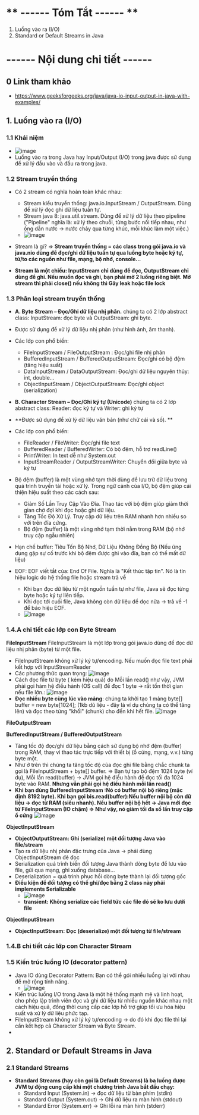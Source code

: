 # ** ------ Tóm Tắt ------ **
1. Luồng vào ra (I/O)
2. Standard or Default Streams in Java


# **------ Nội dung chi tiết ------**

## 0 Link tham khảo 
- https://www.geeksforgeeks.org/java/java-io-input-output-in-java-with-examples/

## 1. Luồng vào ra (I/O)

### 1.1 Khái niệm
- ![image](https://github.com/user-attachments/assets/2f20032b-5cfc-4ffa-b8a0-6d2240476f7b)
- Luồng vào ra trong Java hay Input/Output (I/O) trong java được sử dụng để xử lý đầu vào và đầu ra trong java.

### 1.2 Stream truyền thống
- Có 2 stream có nghĩa hoàn toàn khác nhau:
  + Stream kiểu truyền thống: java.io.InputStream / OutputStream. Dùng để xử lý đọc ghi dữ liệu tuần tự.
  + Stream java 8: java.util.stream. Dùng để xử lý dữ liệu theo pipeline ("Pipeline" nghĩa là: xử lý theo chuỗi, từng bước nối tiếp nhau, như ống dẫn nước → nước chảy qua từng khúc, mỗi khúc làm một việc.)
  + ![image](https://github.com/user-attachments/assets/f3e793a3-d503-43ec-8dbb-d61cb45b30ea)


- Stream là gì? => **Stream truyền thống = các class trong gói java.io và java.nio dùng để đọc/ghi dữ liệu tuần tự qua luồng byte hoặc ký tự, từ/to các nguồn như file, mạng, bộ nhớ, console…**
- **Stream là một chiều: InputStream chỉ dùng để đọc, OutputStream chỉ dùng để ghi. Nếu muốn đọc và ghi, bạn phải mở 2 luồng riêng biệt. Mở stream thì phải close() nếu không thì Gây leak hoặc file lock**

### 1.3 Phân loại stream truyền thống
- **A. Byte Stream – Đọc/Ghi dữ liệu nhị phân.** chúng ta có 2 lớp abstract class: InputStream: đọc byte và OutputStream: ghi byte.
- Được sử dụng để xử lý dữ liệu nhị phân (như hình ảnh, âm thanh).
- Các lớp con phổ biến:
  + FileInputStream / FileOutputStream : 	Đọc/ghi file nhị phân
  + BufferedInputStream / BufferedOutputStream: Đọc/ghi có bộ đệm (tăng hiệu suất)
  + DataInputStream / DataOutputStream: Đọc/ghi dữ liệu nguyên thủy: int, double...
  + ObjectInputStream / ObjectOutputStream: Đọc/ghi object (serialization)

- **B. Character Stream – Đọc/Ghi ký tự (Unicode)** chúng ta có 2 lơp abstract class: Reader: đọc ký tự và Writer: ghi ký tự
- **Được sử dụng để xử lý dữ liệu văn bản (như chữ cái và số). **
- Các lớp con phổ biến:
  + FileReader / FileWriter: 	Đọc/ghi file text
  + BufferedReader / BufferedWriter: Có bộ đệm, hỗ trợ readLine()
  + PrintWriter: 	In text dễ như System.out
  + InputStreamReader / OutputStreamWriter: Chuyển đổi giữa byte và ký tự 

- Bộ đệm (buffer) là một vùng nhớ tạm thời dùng để lưu trữ dữ liệu trong quá trình truyền tải hoặc xử lý. Trong ngữ cảnh của I/O, bộ đệm giúp cải thiện hiệu suất theo các cách sau:
  + Giảm Số Lần Truy Cập Vào Đĩa. Thao tác với bộ đệm giúp giảm thời gian chờ đợi khi đọc hoặc ghi dữ liệu.
  + Tăng Tốc Độ Xử Lý. Truy cập dữ liệu trên RAM nhanh hơn nhiều so với trên đĩa cứng.
  + Bộ đệm (buffer) là một vùng nhớ tạm thời nằm trong RAM (bộ nhớ truy cập ngẫu nhiên)
- Hạn chế buffer: Tiêu Tốn Bộ Nhớ, Dữ Liệu Không Đồng Bộ (Nếu ứng dụng gặp sự cố trước khi bộ đệm được ghi vào đĩa, bạn có thể mất dữ liệu)

- EOF:  EOF viết tắt của: End Of File. Nghĩa là "Kết thúc tập tin". Nó là tín hiệu logic do hệ thống file hoặc stream trả về
  + Khi bạn đọc dữ liệu từ một nguồn tuần tự như file, Java sẽ đọc từng byte hoặc ký tự liên tiếp.
  + Khi đọc tới cuối file, Java không còn dữ liệu để đọc nữa → trả về -1 để báo hiệu EOF.
  + ![image](https://github.com/user-attachments/assets/6be75376-a13e-45e8-9168-c326e9ade41c)


### 1.4.A chi tiết các lớp con Byte Stream 

**FileInputStream** FileInputStream là một lớp trong gói java.io dùng để đọc dữ liệu nhị phân (byte) từ một file.
- FileInputStream không xử lý ký tự/encoding. Nếu muốn đọc file text phải kết hợp với InputStreamReader
- Các phương thức quan trọng: ![image](https://github.com/user-attachments/assets/142ae0e9-441f-47d2-af8d-dc79a9e934f5)
- Cách đọc file từ byte ( kém hiệu quả) do Mỗi lần read() như vậy, JVM phải gọi hàm hệ điều hành (OS call) để đọc 1 byte → rất tốn thời gian nếu file lớn.: ![image](https://github.com/user-attachments/assets/d134691c-f8a2-43a0-bab7-c93426efefc4)
- **Đọc nhiều byte cùng lúc vào mảng**: chúng ta khởi tạo 1 mảng byte[] buffer = new byte[1024]; (1kb dũ liệu - đây là ví dụ chúng ta có thể tăng lên) và đọc theo từng "khối" (chunk) cho đến khi hết file.  ![image](https://github.com/user-attachments/assets/705c5816-e406-4b46-9afc-b2f70490f81e)

**FileOutputStream**

**BufferedInputStream / BufferedOutputStream**
- Tăng tốc độ đọc/ghi dữ liệu bằng cách sử dụng bộ nhớ đệm (buffer) trong RAM, thay vì thao tác trực tiếp với thiết bị (ổ cứng, mạng, v.v.) từng byte một.
- Như ở trên thì chúng ta tăng tốc độ của đọc ghi file bằng chắc chunk ta gọi là FileInputStream + byte[] buffer. => Bạn tự tạo bộ đệm 1024 byte (ví dụ), Mỗi lần read(buffer) → JVM gọi hệ điều hành để đọc tối đa 1024 byte vào RAM. **Nhưng vẫn phải gọi hệ điều hành mỗi lần read()**
- **Khi bạn dùng BufferedInputStream :Nó có buffer nội bộ riêng (mặc định 8192 byte). Khi bạn gọi bis.read(buffer):Nếu buffer nội bộ còn dữ liệu → đọc từ RAM (siêu nhanh). Nếu buffer nội bộ hết → Java mới đọc từ FileInputStream (IO chậm) => Như vậy, nó giảm tối đa số lần truy cập ổ cứng**
   ![image](https://github.com/user-attachments/assets/ccc41d0b-e720-46a5-93a5-12649e67d903)

 **ObjectInputStream**
- **ObjectOutputStream: Ghi (serialize) một đối tượng Java vào file/stream**
- Tạo ra dữ liệu nhị phân đặc trưng của Java -> phải dùng ObjectInputStream đẻ đọc
- Serialization quá trình biến đối tượng Java thành dòng byte để lưu vào file, gửi qua mạng, ghi xuống database…
- Deserialization = quá trình phục hồi dòng byte thành lại đối tượng gốc
- **Điều kiện để đối tượng có thể ghi/đọc bằng 2 class này phải implements Serializable**
  + ![image](https://github.com/user-attachments/assets/f819887b-e56b-4865-9235-a971974c08b6)
  + **transient: Không serialize các field tức các file đó sẽ ko lưu dưới file**

**ObjectInputStream**
-  **ObjectInputStream: Đọc (deserialize) một đối tượng từ file/stream**

### 1.4.B chi tiết các lớp con Character Stream

### 1.5 Kiến trúc luồng IO (decorator pattern) 
- Java IO dùng Decorator Pattern: Bạn có thể gói nhiều luồng lại với nhau để mở rộng tính năng.
  + ![image](https://github.com/user-attachments/assets/bb98b6aa-18a9-4ba3-9bec-942102b90df8)
- Kiến trúc luồng I/O trong Java là một hệ thống mạnh mẽ và linh hoạt, cho phép lập trình viên đọc và ghi dữ liệu từ nhiều nguồn khác nhau một cách hiệu quả, đồng thời cung cấp các lớp hỗ trợ giúp tối ưu hóa hiệu suất và xử lý dữ liệu phức tạp.
- FileInputStream không xử lý ký tự/encoding -> do đó khi đọc file thì lại cần kết hợp cả Character Stream và Byte Stream.
- 
  
## 2. Standard or Default Streams in Java

### 2.1 Standard Streams 
- **Standard Streams (hay còn gọi là Default Streams) là ba luồng được JVM tự động cung cấp khi một chương trình Java bắt đầu chạy:**
  + Standard Input (System.in) -> đọc dữ liệu từ bàn phím (stdin)
  + Standard Output (System.out) -> Ghi dữ liệu ra màn hình (stdout)
  + Standard Error (System.err) -> Ghi lỗi ra màn hình (stderr)
